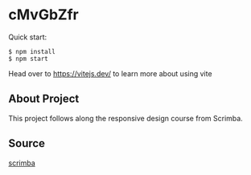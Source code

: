 # cMvGbZfr

Quick start:

```
$ npm install
$ npm start
```

Head over to https://vitejs.dev/ to learn more about using vite

## About Project

This project follows along the responsive design course from Scrimba.

## Source

[scrimba](https://scrimba.com/playlist/p6wxPhk)
